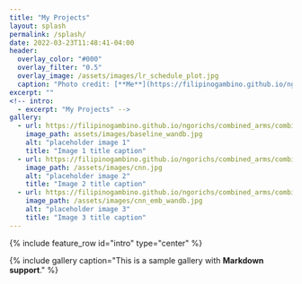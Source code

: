 ```yaml
---
title: "My Projects"
layout: splash
permalink: /splash/
date: 2022-03-23T11:48:41-04:00
header:
  overlay_color: "#000"
  overlay_filter: "0.5"
  overlay_image: /assets/images/lr_schedule_plot.jpg
  caption: "Photo credit: [**Me**](https://filipinogambino.github.io/ngorichs/)"
excerpt: ""
<!-- intro: 
  - excerpt: "My Projects" -->
gallery:
  - url: https://filipinogambino.github.io/ngorichs/combined_arms/combined-arms-part-1/
    image_path: assets/images/baseline_wandb.jpg
    alt: "placeholder image 1"
    title: "Image 1 title caption"
  - url: https://filipinogambino.github.io/ngorichs/combined_arms/combined-arms-part-2/
    image_path: /assets/images/cnn.jpg
    alt: "placeholder image 2"
    title: "Image 2 title caption"
  - url: https://filipinogambino.github.io/ngorichs/combined_arms/combined-arms-part-3/
    image_path: /assets/images/cnn_emb_wandb.jpg
    alt: "placeholder image 3"
    title: "Image 3 title caption"
---
```


{% include feature_row id="intro" type="center" %}

{% include gallery caption="This is a sample gallery with **Markdown support**." %}
